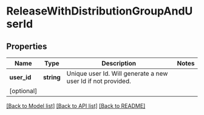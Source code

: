 # ReleaseWithDistributionGroupAndUserId

## Properties
Name | Type | Description | Notes
------------ | ------------- | ------------- | -------------
**user_id** | **string** | Unique user Id.  Will generate a new user Id if not provided.
 | [optional] 

[[Back to Model list]](../README.md#documentation-for-models) [[Back to API list]](../README.md#documentation-for-api-endpoints) [[Back to README]](../README.md)

